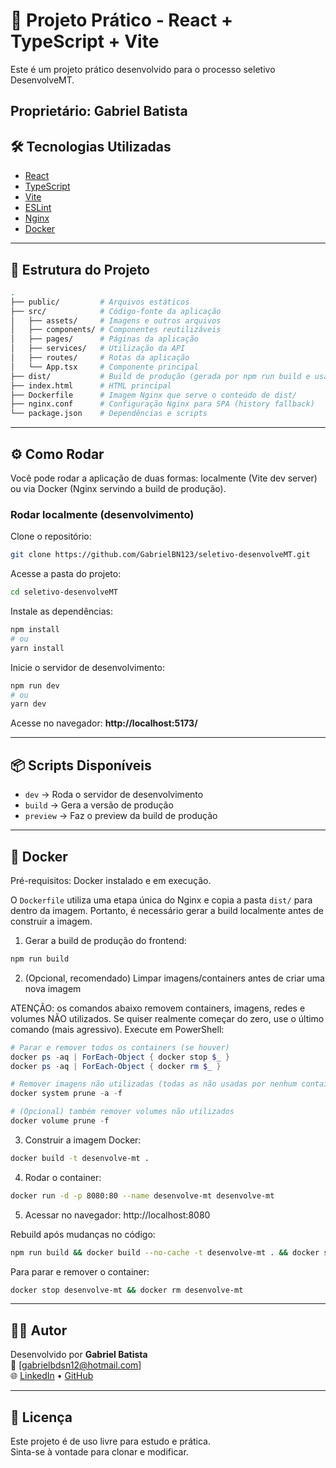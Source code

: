 # 🚀 Projeto Prático - React + TypeScript + Vite

Este é um projeto prático desenvolvido para o processo seletivo DesenvolveMT.

Proprietário: Gabriel Batista
---

## 🛠️ Tecnologias Utilizadas

- [React](https://react.dev/)  
- [TypeScript](https://www.typescriptlang.org/)  
- [Vite](https://vitejs.dev/)  
- [ESLint](https://eslint.org/)  
- [Nginx](https://nginx.org/)  
- [Docker](https://www.docker.com/)  

---

## 📂 Estrutura do Projeto

```bash
.
├── public/         # Arquivos estáticos
├── src/            # Código-fonte da aplicação
│   ├── assets/     # Imagens e outros arquivos
│   ├── components/ # Componentes reutilizáveis
│   ├── pages/      # Páginas da aplicação
│   ├── services/   # Utilização da API
│   ├── routes/     # Rotas da aplicação
│   └── App.tsx     # Componente principal
├── dist/           # Build de produção (gerada por npm run build e usada no Docker)
├── index.html      # HTML principal
├── Dockerfile      # Imagem Nginx que serve o conteúdo de dist/
├── nginx.conf      # Configuração Nginx para SPA (history fallback)
└── package.json    # Dependências e scripts
```

---

## ⚙️ Como Rodar

Você pode rodar a aplicação de duas formas: localmente (Vite dev server) ou via Docker (Nginx servindo a build de produção).

### Rodar localmente (desenvolvimento)

Clone o repositório:

```bash
git clone https://github.com/GabrielBN123/seletivo-desenvolveMT.git
```

Acesse a pasta do projeto:

```bash
cd seletivo-desenvolveMT
```

Instale as dependências:

```bash
npm install
# ou
yarn install
```

Inicie o servidor de desenvolvimento:

```bash
npm run dev
# ou
yarn dev
```

Acesse no navegador: **http://localhost:5173/**

---

## 📦 Scripts Disponíveis

- `dev` → Roda o servidor de desenvolvimento  
- `build` → Gera a versão de produção  
- `preview` → Faz o preview da build de produção  

---

## 🐳 Docker

Pré-requisitos: Docker instalado e em execução.

O `Dockerfile` utiliza uma etapa única do Nginx e copia a pasta `dist/` para dentro da imagem. Portanto, é necessário gerar a build localmente antes de construir a imagem.

1) Gerar a build de produção do frontend:

```bash
npm run build
```

2) (Opcional, recomendado) Limpar imagens/containers antes de criar uma nova imagem

ATENÇÃO: os comandos abaixo removem containers, imagens, redes e volumes NÃO utilizados. Se quiser realmente começar do zero, use o último comando (mais agressivo). Execute em PowerShell:

```powershell
# Parar e remover todos os containers (se houver)
docker ps -aq | ForEach-Object { docker stop $_ }
docker ps -aq | ForEach-Object { docker rm $_ }

# Remover imagens não utilizadas (todas as não usadas por nenhum container)
docker system prune -a -f

# (Opcional) também remover volumes não utilizados
docker volume prune -f
```

3) Construir a imagem Docker:

```bash
docker build -t desenvolve-mt .
```

4) Rodar o container:

```bash
docker run -d -p 8080:80 --name desenvolve-mt desenvolve-mt
```

5) Acessar no navegador: http://localhost:8080

Rebuild após mudanças no código:

```bash
npm run build && docker build --no-cache -t desenvolve-mt . && docker stop desenvolve-mt && docker rm desenvolve-mt && docker run -d -p 8080:80 --name desenvolve-mt desenvolve-mt
```

Para parar e remover o container:

```bash
docker stop desenvolve-mt && docker rm desenvolve-mt
```

---

## 👨‍💻 Autor

Desenvolvido por **Gabriel Batista**  
📧 [gabrielbdsn12@hotmail.com]  
🌐 [LinkedIn](https://www.linkedin.com/in/gabriel-batista-da-silva-nogueira-03b1b7157/) • [GitHub](https://github.com/GabrielBN123)

---

## 📝 Licença

Este projeto é de uso livre para estudo e prática.  
Sinta-se à vontade para clonar e modificar.

